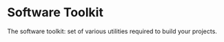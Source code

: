 # Software Toolkit

The software toolkit: set of various utilities required to build your projects.
